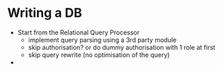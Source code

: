 # Writing a DB

- Start from the Relational Query Processor
  - implement query parsing using a 3rd party module
  - skip authorisation? or do dummy authorisation with 1 role at first
  - skip query rewrite (no optimisation of the query)
-
